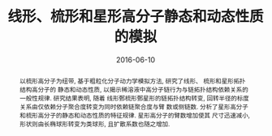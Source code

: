 ---
title: "线形、梳形和星形高分子静态和动态性质的模拟"
authors:
- 潘凯
- You-Liang Zhu
- 付翠柳
- 黄以能
- 孙昭艳
date: "2016-06-10"
doi: "10.7503/cjcu20160059"
publication_types: ["期刊文章"]
publication: "高等学校化学学报"
abstract: "
<!--more-->
以梳形高分子为纽带, 基于粗粒化分子动力学模拟方法, 研究了线形、 梳形和星形拓扑结构高分子的  静态和动态性质,  以揭示稀溶液中高分子链行为与链拓扑结构依赖关系的一般性规律. 研究结果表明, 随着  线形鄄梳形鄄星形的链拓扑结构转变,  回转半径的标度关系由仅依赖分子聚合度转变为同时依赖链聚合度与臂  数或侧链数. 分析了星形高分子和梳形高分子的静态和动态性质的特征规律.  星形高分子的臂数增加使其  尺寸迅速减小, 形状则由长椭球形转变为类球形, 且扩散系数也随之增加."
url_pdf: "http://www.cjcu.jlu.edu.cn/CN/10.7503/cjcu20160059"
---